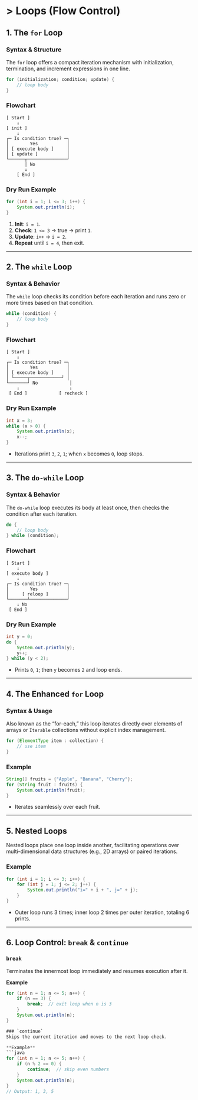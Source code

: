 # > Loops (Flow Control)

## 1. The `for` Loop

### Syntax & Structure  
The `for` loop offers a compact iteration mechanism with initialization, termination, and increment expressions in one line.  
```java
for (initialization; condition; update) {
    // loop body
}
```

### Flowchart  
```
[ Start ]
    ↓
[ init ]
    ↓
┌─ Is condition true? ─┐
│        Yes           │
│ [ execute body ]     │
│ [ update ]           │
└──────┬───────────────┘
       │ No
       ↓
    [ End ]
```

### Dry Run Example  
```java
for (int i = 1; i <= 3; i++) {
    System.out.println(i);
}
```  
1. **Init**: `i = 1`.  
2. **Check**: `1 <= 3` → true → print `1`.  
3. **Update**: `i++` → `i = 2`.  
4. **Repeat** until `i = 4`, then exit.  

---

## 2. The `while` Loop

### Syntax & Behavior  
The `while` loop checks its condition before each iteration and runs zero or more times based on that condition.  
```java
while (condition) {
    // loop body
}
```

### Flowchart  
```
[ Start ]
    ↓
┌─ Is condition true? ─┐
│        Yes           │
│ [ execute body ]     │
│ └─────┬────────────┘ │
└───────┘ No            │
    ↓                   ↓
 [ End ]            [ recheck ]
```

### Dry Run Example  
```java
int x = 3;
while (x > 0) {
    System.out.println(x);
    x--;
}
```  
- Iterations print `3`, `2`, `1`; when `x` becomes `0`, loop stops.  

---

## 3. The `do-while` Loop

### Syntax & Behavior  
The `do-while` loop executes its body at least once, then checks the condition after each iteration.  
```java
do {
    // loop body
} while (condition);
```  

### Flowchart  
```
[ Start ]
    ↓
[ execute body ]
    ↓
┌─ Is condition true? ─┐
│        Yes           │
│     [ reloop ]       │
└───────┴──────────────┘
    ↓ No
 [ End ]
```

### Dry Run Example  
```java
int y = 0;
do {
    System.out.println(y);
    y++;
} while (y < 2);
```  
- Prints `0`, `1`; then `y` becomes `2` and loop ends.  

---

## 4. The Enhanced `for` Loop

### Syntax & Usage  
Also known as the “for-each,” this loop iterates directly over elements of arrays or `Iterable` collections without explicit index management.  
```java
for (ElementType item : collection) {
    // use item
}
```    

### Example  
```java
String[] fruits = {"Apple", "Banana", "Cherry"};
for (String fruit : fruits) {
    System.out.println(fruit);
}
```  
- Iterates seamlessly over each fruit.  

---

## 5. Nested Loops

Nested loops place one loop inside another, facilitating operations over multi-dimensional data structures (e.g., 2D arrays) or paired iterations.  

### Example  
```java
for (int i = 1; i <= 3; i++) {
    for (int j = 1; j <= 2; j++) {
        System.out.println("i=" + i + ", j=" + j);
    }
}
```  
- Outer loop runs 3 times; inner loop 2 times per outer iteration, totaling 6 prints.  

---

## 6. Loop Control: `break` & `continue`

### `break`  
Terminates the innermost loop immediately and resumes execution after it.  

**Example**  
```java
for (int n = 1; n <= 5; n++) {
    if (n == 3) {
        break;  // exit loop when n is 3
    }
    System.out.println(n);
}

### `continue`  
Skips the current iteration and moves to the next loop check.  

**Example**  
```java
for (int n = 1; n <= 5; n++) {
    if (n % 2 == 0) {
        continue;  // skip even numbers
    }
    System.out.println(n);
}
// Output: 1, 3, 5
```  
